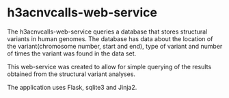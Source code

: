 # h3acnvcalls-web-service

The h3acnvcalls-web-service queries a database that stores structural variants in human genomes. The database has data about the location of the variant(chromosome number, start and end), type of variant and number of times the variant was found in the data set.

This web-service was created to allow for simple querying of the results obtained from the structural variant analyses.

The application uses Flask, sqlite3 and Jinja2.  
